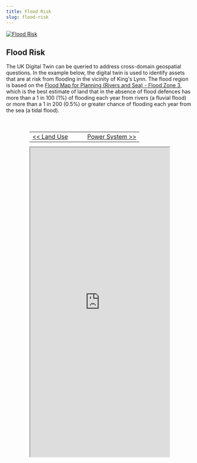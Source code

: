 ```yaml
---
title: Flood Risk
slug: flood-risk
---
```


<div class="intro-container three-quarter-width">
	<div class="intro-left">
		<a href="/user/images/digital-twin/flood-map-large.jpg" target="_blank" >
			<img src="/user/images/digital-twin/flood-map-large.jpg" class="header-image" alt="Flood Risk" />
		</a>
	</div>
	<div class="intro-center">
		<h2>Flood Risk</h2>
		<p>The UK Digital Twin can be queried to address cross-domain geospatial questions. In the example below, the digital twin is used to identify assets that are at risk from flooding in the vicinity of King's Lynn. The flood region is based on the <a href="https://ckan.publishing.service.gov.uk/dataset/flood-map-for-planning-rivers-and-sea-flood-zone-3" target="_blank">Flood Map for Planning (Rivers and Sea) - Flood Zone 3</a>, which is the best estimate of land that in the absence of flood defences has more than a 1 in 100 (1%) of flooding each year from rivers (a fluvial flood) or more than a 1 in 200 (0.5%) or greater chance of flooding each year from the sea (a tidal flood).</p>
	</div>
</div>

<div id="map-container" class="full-width" style="height: 840px; margin-top: 50px;">
	<div id="map-header" style="width: 75%; height: 40px; margin: 0 auto; position: relative;">
		<table width="100%" height="100%" style="margin: auto;">
			<tr>
				<td width="50%" style="text-align: left;">
					<a href="/explore/digital-twin/land-use">&lt;&lt; Land Use</a>
				</td>
				<td width="50%" style="text-align: right;">
					<a href="/explore/digital-twin/power-system">Power System &gt;&gt;</a>
				</td>
			<tr>
		</table>
	</div>
	<div id="map-inner" style="width: 75%; height: 100%; margin: 0 auto; position: relative;">
		<iframe id="map-frame" width="100%" height="100%" src="http://localhost:9999/" />
	</div>
</div>

<br>

[plugin:content-inject](../../../modular/partners)